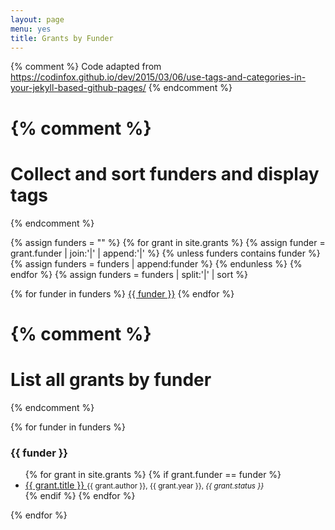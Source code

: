 ```yaml
---
layout: page
menu: yes
title: Grants by Funder
---
```


{% comment %}
Code adapted from
https://codinfox.github.io/dev/2015/03/06/use-tags-and-categories-in-your-jekyll-based-github-pages/
{% endcomment %}

{% comment %}
=========================================
Collect and sort funders and display tags
=========================================
{% endcomment %}

{% assign funders = "" %}
{% for grant in site.grants %}
    {% assign funder = grant.funder | join:'|' | append:'|' %}
	{% unless funders contains funder %}
        {% assign funders = funders | append:funder %}
	{% endunless %}
{% endfor %}
{% assign funders = funders | split:'|' | sort %}

<p>
{% for funder in funders %}
	<a href="#{{ funder | slugify }}" class="post-tag">{{ funder }}</a>
{% endfor %}
</p>


{% comment %}
=========================
List all grants by funder
=========================
{% endcomment %}

<p>
{% for funder in funders %}
	<h3 id="{{ funder | slugify }}">{{ funder }}</h3>
	<ul>
	 {% for grant in site.grants %}
		 {% if grant.funder == funder %}
		 <li>
		 <a href="{{ grant.url }}">
		 {{ grant.title }}
		 </a>
 		 <small>{{ grant.author }}, {{ grant.year }}, <em>{{ grant.status }}</em></small>
		 </li>
		 {% endif %}
	 {% endfor %}
	</ul>
{% endfor %}
</p>
